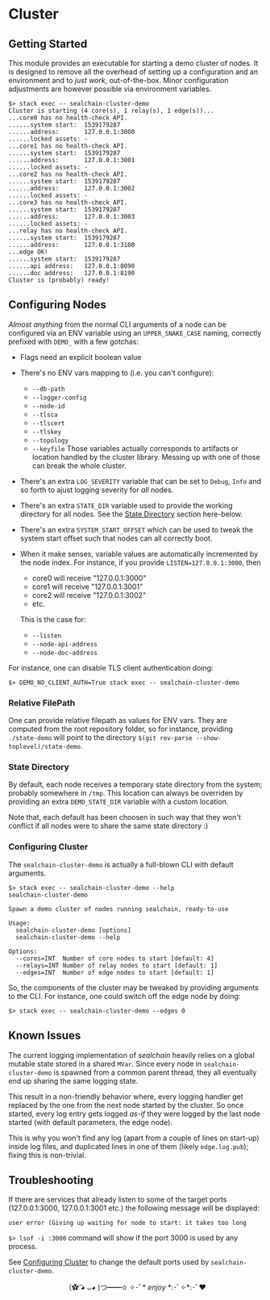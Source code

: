 # Cluster

## Getting Started

This module provides an executable for starting a demo cluster of nodes.
It is designed to remove all the overhead of setting up a configuration
and an environment and to _just work_, out-of-the-box. Minor configuration
adjustments are however possible via environment variables.

```
$> stack exec -- sealchain-cluster-demo
Cluster is starting (4 core(s), 1 relay(s), 1 edge(s))...
...core0 has no health-check API.
......system start:  1539179287
......address:       127.0.0.1:3000
......locked assets: -
...core1 has no health-check API.
......system start:  1539179287
......address:       127.0.0.1:3001
......locked assets: -
...core2 has no health-check API.
......system start:  1539179287
......address:       127.0.0.1:3002
......locked assets: -
...core3 has no health-check API.
......system start:  1539179287
......address:       127.0.0.1:3003
......locked assets: -
...relay has no health-check API.
......system start:  1539179287
......address:       127.0.0.1:3100
...edge OK!
......system start:  1539179287
......api address:   127.0.0.1:8090
......doc address:   127.0.0.1:8190
Cluster is (probably) ready!
```


## Configuring Nodes

_Almost anything_ from the normal CLI arguments of a node can be
configured via an ENV variable using an `UPPER_SNAKE_CASE` naming, correctly
prefixed with `DEMO_` with a few gotchas:

- Flags need an explicit boolean value

- There's no ENV vars mapping to (i.e. you can't configure):
    - `--db-path`
    - `--logger-config`
    - `--node-id`
    - `--tlsca`
    - `--tlscert`
    - `--tlskey`
    - `--topology`
    - `--keyfile`
  Those variables actually corresponds to artifacts or location handled by the
  cluster library. Messing up with one of those can break the whole cluster.

- There's an extra `LOG_SEVERITY` variable that can be set to `Debug`, `Info`
  and so forth to ajust logging severity for _all_ nodes.

- There's an extra `STATE_DIR` variable used to provide the working directory
  for all nodes. See the [State Directory](#state-directory) section here-below.

- There's an extra `SYSTEM_START_OFFSET` which can be used to tweak the system
  start offset such that nodes can all correctly boot.

- When it make senses, variable values are automatically incremented by the
  node index. For instance, if you provide `LISTEN=127.0.0.1:3000`, then
    - core0 will receive "127.0.0.1:3000"
    - core1 will receive "127.0.0.1:3001"
    - core2 will receive "127.0.0.1:3002"
    - etc.

  This is the case for:
    - `--listen`
    - `--node-api-address`
    - `--node-doc-address`

For instance, one can disable TLS client authentication doing:

```
$> DEMO_NO_CLIENT_AUTH=True stack exec -- sealchain-cluster-demo
```

### Relative FilePath

One can provide relative filepath as values for ENV vars. They are computed from
the root repository folder, so for instance, providing `./state-demo` will point
to the directory `$(git rev-parse --show-toplevel)/state-demo`.


### State Directory

By default, each node receives a temporary state directory from the system;
probably somewhere in `/tmp`. This location can always be overriden by
providing an extra `DEMO_STATE_DIR` variable with a custom location.

Note that, each default has been choosen in such way that they won't conflict
if all nodes were to share the same state directory :)

### Configuring Cluster

The `sealchain-cluster-demo` is actually a full-blown CLI with default arguments.

```
$> stack exec -- sealchain-cluster-demo --help
sealchain-cluster-demo

Spawn a demo cluster of nodes running sealchain, ready-to-use

Usage:
  sealchain-cluster-demo [options]
  sealchain-cluster-demo --help

Options:
  --cores=INT  Number of core nodes to start [default: 4]
  --relays=INT Number of relay nodes to start [default: 1]
  --edges=INT  Number of edge nodes to start [default: 1]
```

So, the components of the cluster may be tweaked by providing arguments to the CLI.
For instance, one could switch off the edge node by doing:

```
$> stack exec -- sealchain-cluster-demo --edges 0
```

## Known Issues

The current logging implementation of _sealchain_ heavily relies on a global mutable state
stored in a shared `MVar`. Since every node in `sealchain-cluster-demo` is spawned from a
common parent thread, they all eventually end up sharing the same logging state.

This result in a non-friendly behavior where, every logging handler get replaced by the one
from the next node started by the cluster. So once started, every log entry gets logged _as-if_
they were logged by the last node started (with default parameters, the edge node).

This is why you won't find any log (apart from a couple of lines on start-up) inside log files,
and duplicated lines in one of them (likely `edge.log.pub`); fixing this is non-trivial.

## Troubleshooting

If there are services that already listen to some of the target ports (127.0.0.1:3000,
127.0.0.1:3001 etc.) the following message will be displayed:

```
user error (Giving up waiting for node to start: it takes too long
````

`$> lsof -i :3000` command will show if the port 3000 is used by any process.

See [Configuring Cluster](#Configuring-Cluster) to change the default ports used by
`sealchain-cluster-demo`.


<p align="center">
（✿ ͡◕ ᴗ◕ )つ━━✫ ✧･ﾟ* <i>enjoy</i> *:･ﾟ✧*:･ﾟ❤
</p>
